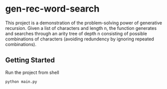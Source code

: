 # gen-rec-word-search
This project is a demonstration of the problem-solving power of generative recursion. Given a list of characters and 
length n, the function generates and searches through an arity tree of depth n consisting of possible combinations of 
characters (avoiding redundency by ignoring repeated combinations). 

## Getting Started

Run the project from shell
```shell script
python main.py
```

